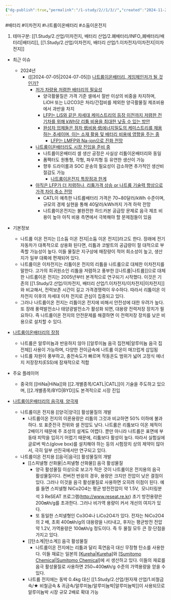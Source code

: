 ```yaml
---
{"dg-publish":true,"permalink":"/1-study/2//1/3//","created":"2024-11-20T21:02:27.552+09:00","updated":"2025-06-26T16:00:29.387+09:00"}
---
```


#배터리 #이차전지 #나트륨이온배터리 #소듐이온전지

1. 테마구분: [[1.Study/2.산업/이차전지, 배터리 산업/2.폐배터리/INFO_폐배터리/배터리\|배터리]], [[1.Study/2.산업/이차전지, 배터리 산업/1.이차전지/이차전지\|이차전지]]


- 최근 이슈
	- 2024년
		- ([[2024-07-05\|2024-07-05]]) [나트륨이온배터리, 게임체인저가 될 것인가?](7.5_나트륨이온배터리,%20게임체인저가%20될%20것인가.pdf#page=13&selection=1,0,9,1&color=yellow)
			- [저가 차량용 저렴한 배터리의 필요성](7.5_나트륨이온배터리,%20게임체인저가%20될%20것인가.pdf#page=14&selection=16,0,24,3&color=yellow)
				- 양극활물질은 가격 기준 셀에서 절반 이상의 비중을 차지하며, LiOH 또는 Li2CO3은 처리/간접비를 제외한 양극활물질 제조비용에서 과반을 차지
				- [LFP는 LiS와 같은 차세대 케미스트리의 등장 이전까지 저렴한 전기차를 위해 kWh당 리튬 비용을 최대한 낮출 수 있는 방안](7.5_나트륨이온배터리,%20게임체인저가%20될%20것인가.pdf#page=14&selection=96,1,134,2&color=yellow)
				- [완성차 업체들은 점차 低비용·低에너지밀도의 케미스트리를 채용하는 추세이며, 이는 소재 활용 및 배터리 비용에 영향을 주는 중](7.5_나트륨이온배터리,%20게임체인저가%20될%20것인가.pdf#page=15&selection=22,0,55,1&color=yellow)
					- [LFP는 LMFP와 Na-ion으로 진화 전망](7.5_나트륨이온배터리,%20게임체인저가%20될%20것인가.pdf#page=16&selection=126,0,139,2&color=yellow)
			- [나트륨이온배터리도 시장 진입을 준비 중](7.5_나트륨이온배터리,%20게임체인저가%20될%20것인가.pdf#page=18&selection=0,1,12,1&color=yellow)
				- 나트륨이온배터리 셀 생산 공정은 사실상 리튬이온배터리와 동일 
				- 폼팩터도 원통형, 각형, 파우치형 등 유연한 생산이 가능 
				- 향후 드라이룸과 SOC 운송의 필요성이 감소하면 추가적인 생산비 절감도 가능
					- [나트륨이온전지 특장점과 한계](7.5_나트륨이온배터리,%20게임체인저가%20될%20것인가.pdf#page=19&selection=11,0,15,2&color=yellow)
			- [아직은 LFP가 더 저렴하나, 리튬가격 상승 or 나트륨 기술력 향상으로 가격 차이 축소 전망](7.5_나트륨이온배터리,%20게임체인저가%20될%20것인가.pdf#page=21&selection=8,0,36,2&color=yellow)
				- CATL이 예측한 나트륨배터리 가격은 70~80달러/kWh 수준이며, 규모의 경제 실현을 통해 40달러/kWh까지 가격 하락 전망
				- 나트륨이온전지는 불완전한 하드카본 공급망 문제로 음극 제조 비용이 높아 아직 비용 측면에서 극복해야 할 문제점들이 있음



- 기본정보
	- 나트륨 이온 전지는 [[소듐 이온 전지\|소듐 이온 전지]]라고도 한다. 장래에 전기자동차가 대폭적으로 상용화 된다면, 리튬과 코발트의 공급량이 절 대적으로 부족할 가능성이 높다. 이들 물질은 지구상에 매장량이 적어 희소성이 높고, 생산지가 일부 대륙에 편재되어 있다.
	- 나트륨이온 이차전지는 리튬이온 전지의 리튬을 나트륨으로 대체한 이차전지를 말한다. 고가의 희귀원소인 리튬을 저렴하고 풍부한 [[나트륨\|나트륨]]으로 대체한 나트륨이온 전지는 2005년부터 본격적으로 연구되기 시작했다. 이것은 기존의 [[1.Study/2.산업/이차전지, 배터리 산업/1.이차전지/이차전지\|이차전지]]와 비교해서, 전력보존 시간이 길고 가격경쟁력이 우수하다. 따라서 리튬이온 이차전지 이후의 차세대 이차 전지로 관심이 집중되고 있다. 
	- 그러나 나트륨이온 전지는 리튬이온 전지에 비해서 안전성에 대한 우려가 높다. 또 장래 풍력발전소나 태양광발전소가 활성화 되면, 대용량 전력저장 장치가 필요하다. 즉 나트륨이온 전지의 안전문제를 해결하면 이 전력저장 장치를 낮은 비용으로 설치할 수 있다.

- [나트륨이온배터리의 장점](7.5_나트륨이온배터리,%20게임체인저가%20될%20것인가.pdf#page=22&selection=4,0,6,2&color=yellow)
	- 나트륨은 알루미늄과 반응하지 않아 [[알루미늄 음극 집전체\|알루미늄 음극 집전체]] 사용이 가능하며, 다양한 전이금속에 나트륨 이온이 매끄럽게 삽입됨
	- 나트륨 자원이 풍부하고, 충전속도가 빠르며 작동온도 범위가 넓어 고정식 에너지 저장장치(ESS)에 잠재적으로 적합

- 주요 플레이어
	- 중국의 [[HiNa\|HiNa]]와 [[2.개별종목/CATL\|CATL]]이 기술을 주도하고 있으며, [[2.개별종목/BYD\|BYD]]도 본격적으로 시장 진입

- [나트륨이온배터리의 음극재, 양극재](7.5_나트륨이온배터리,%20게임체인저가%20될%20것인가.pdf#page=32&selection=183,0,188,3&color=yellow)
	- 나트륨이온 전지용 [[양극\|양극]] 활성물질의 개발
		- 나트륨이온 전지의 이론용량은 리튬의 그것과 비교하면 50% 이하에 불과하다. 또 표준전극 전위와 셀 전압도 낮다. 나트륨은 리튬보다 이온 체적이 2배이기 때문에 주 조성의 설계도 어렵다. 뿐만 아니라 나트륨은 표면에 부동태 피막을 입히기 어렵기 때문에, 리튬보다 활성이 높다. 따라서 실험실에 글로버 박스(glove box)를 설치해야 하는 등의 시험장치 상의 제약이 많아서, 극히 일부 선진국에서만 연구되고 있다.
	- 나트륨이온 전지용 [[음극\|음극]] 활성물질의 개발
		- [[스피넬형 산화물\|스피넬형 산화물]] 음극 활성물질
			- 양극 활성물질 이상으로 보고가 적은 것이 나트륨이온 전지용의 음극 활성물질이다. 컨버전 반응의 경우, 용량은 크지만 전압이 낮은 결점이 있다. 그러나 이것을 음극 활성물질로 사용하면 오히려 이점이 된다. 예를 들면 스피넬형 NiCo2O4는 평균 방전전압이 약 1.5V,  모니터링분석 3 ReSEAT 프로그램(http://www.reseat.re.kr) 초기 방전용량은 200㎃h/g를 초과한다. 그러나 비가역 용량이 커서 개선의 여지가 있다. 
			- 또 동일한 스피넬형인 Co3O4나 LiCo2O4가 있다. 전자는 NiCo2O4의 2 배, 초회 400㎃h/g의 대용량을 나타내고, 후자는 평균방전 전압 약 1.2V, 가역용량은 100㎃h/g 정도이다. 즉 두 물질 모두 큰 장·단점을 가지고 있다. 
		- [[탄소계\|탄소계]] 음극 활성물질 
			- 나트륨이온 전지에는 리튬과 달리 흑연음극 대신 무정형 탄소를 사용한다. 이들 재료는 일본의 [[Kureha\|Kureha]](주)와 [[Sumitomo Chemical\|Sumitomo Chemical]](주)에 서 생산하고 있다. 이들의 재료를 음극 활성물질로 사용하면 250~400㎃h/g 수준의 가역용량을 얻을 수 있다.
		- 나트륨 전지에는 동박 0.4kg 대신 [[1.Study/2.산업/원자재 산업/1.비철금속/★ 비철금속 & 귀금속/알루미늄/알루미늄박\|알루미늄박]]이 사용되므로 알루미늄박 시장 규모 2배로 확대 가능
